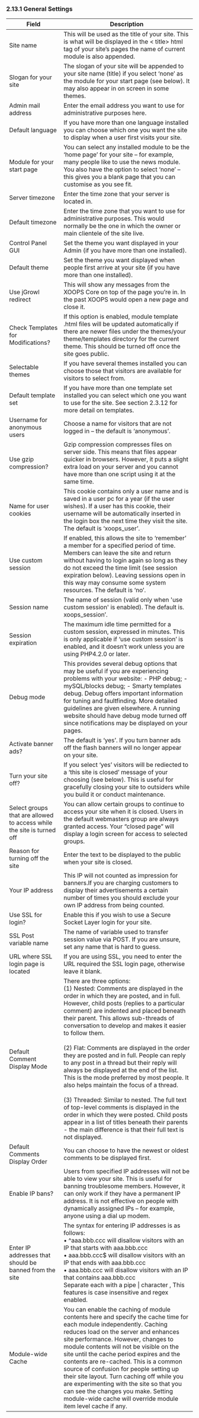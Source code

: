 ### 2.13.1	General Settings


| Field |	Description |
| -- | -- |
| Site name |This will be used as the title of your site. This is what will be displayed in the < title>  html tag of your site’s pages the name of current module is also appended. |
|Slogan for your site | The slogan of your site will be appended to your site name (title) if you select ‘none’ as the module for your start page (see below). It may also appear in on screen in some themes.|
|Admin mail address|Enter the email address you want to use for administrative purposes here.|
|Default language|	If you have more than one language installed you can choose which one you want the site to display when a user first visits your site.|
|Module for your start page|	You can select any installed module to be the ‘home page’ for your site – for example, many people like to use the news module. You also have the option to select ‘none’ – this gives you a blank page that you can customise as you see fit.|
|Server timezone|	Enter the time zone that your server is located in.|
|Default timezone|	Enter the time zone that you want to use for administrative purposes. This would normally be the one in which the owner or main clientele of the site live.|
|Control Panel GUI	|Set the theme you want displayed in your Admin (if you have more than one installed).|
|Default theme|	Set the theme you want displayed when people first arrive at your site (if you have more than one installed).|
|Use jGrowl redirect|	This will show any messages from the XOOPS Core on top of the page you’re in. In the past XOOPS would open a new page and close it.|
|Check Templates for Modifications?	|If this option is enabled, module template .html files will be updated automatically if there are newer files under the themes/your theme/templates directory for the current theme. This should be turned off once the site goes public.|
|Selectable themes|	If you have several themes installed you can choose those that visitors are available for visitors to select from. |
|Default template set|	If you have more than one template set installed you can select which one you want to use for the site. See section 2.3.12 for more detail on templates.|
|Username for anonymous users|	Choose a name for visitors that are not logged in – the default is ‘anonymous’.|
|Use gzip compression?|	Gzip compression compresses files on server side. This means that files appear quicker in browsers. However, it puts a slight extra load on your server and you cannot have more than one script using it at the same time.|
|Name for user cookies|	This cookie contains only a user name and is saved in a user pc for a year (if the user wishes). If a user has this cookie, their username will be automatically inserted in the login box the next time they visit the site. The default is ‘xoops_user’.|
|Use custom session	|If enabled, this allows the site to ‘remember’ a member for a specified period of time. Members can leave the site and return without having to login again so long as they do not exceed the time limit (see session expiration below). Leaving sessions open in this way may consume some system resources. The default is ‘no’. |
|Session name|	The name of session (valid only when 'use custom session' is enabled). The default is. xoops_session’.|
|Session expiration	|The maximum idle time permitted for a custom session, expressed in minutes. This is only applicable if ‘use custom session’ is enabled, and it doesn’t work unless you are using PHP4.2.0 or later.|
|Debug mode	|This provides several debug options that may be useful if you are experiencing problems with your website: -	PHP debug; -	mySQL/blocks debug; -	Smarty templates debug. Debug offers important information for tuning and faultfinding. More detailed guidelines are given elsewhere. A running website should have debug mode turned off since notifications may be displayed on your pages.|
|Activate banner ads?|	The default is ‘yes’. If you turn banner ads off the flash banners will no longer appear on your site.|
|Turn your site off?	|If you select ‘yes’ visitors will be rediected to a ‘this site is closed’ message of your choosing (see below). This is useful for gracefully closing your site to outsiders while you build it or conduct maintenance.|
|Select groups that are allowed to access while the site is turned off	|You can allow certain groups to continue to access your site when it is closed.  Users in the default webmasters group are always granted access. Your “closed page” will display a login screen for access to selected groups.|
|Reason for turning off the site|	Enter the text to be displayed to the public when your site is closed.|
|Your IP address|	This IP will not counted as impression for banners.If you are charging customers to display their advertisements a certain number of times you should exclude your own IP address from being counted.|
|Use SSL for login?	|Enable this if you wish to use a Secure Socket Layer login for your site.|
|SSL Post variable name	|The name of variable used to transfer session value via POST. If you are unsure, set any name that is hard to guess.|
|URL where SSL login page is located|	If you are using SSL, you need to enter the URL required the SSL login page, otherwise leave it blank.|
|Default Comment Display Mode|	There are three options: <br>(1)	Nested: Comments are displayed in the order in which they are posted, and in full. However, child posts (replies to a particular comment) are indented and placed beneath their parent. This allows sub-threads of conversation to develop and makes it easier to follow them. <br><br>(2) Flat: Comments are displayed in the order they are posted and in full. People can reply to any post in a thread but their reply will always be displayed at the end of the list. This is the mode preferred by most people. It also helps maintain the focus of a thread. <br><br>(3) Threaded: Similar to nested. The full text of top-level comments is displayed in the order in which they were posted. Child posts appear in a list of titles beneath their parents - the main difference is that their full text is not displayed.|
|Default Comments Display Order	|You can choose to have the newest or oldest comments to be displayed first.|
|Enable IP bans?|	Users from specified IP addresses will not be able to view your site. This is useful for banning troublesome members. However, it can only work if they have a permanent IP address. It is not effective on people with dynamically assigned IPs – for example, anyone using a dial up modem.|
|Enter IP addresses that should be banned from the site	|The syntax for entering IP addresses is as follows:<br>•	^aaa.bbb.ccc will disallow visitors with an IP that starts with aaa.bbb.ccc <br>•	aaa.bbb.ccc$ will disallow visitors with an IP that ends with aaa.bbb.ccc <br>•	aaa.bbb.ccc will disallow visitors with an IP that contains aaa.bbb.ccc  <br>Separate each with a pipe &#124;  character , This features is case insensitive and regex enabled.|
|Module-wide Cache|	You can enable the caching of module contents here and specify the cache time for each module independently. Caching reduces load on the server and enhances site performance. However, changes to module contents will not be visible on the site until the cache period expires and the contents are re-cached. This is a common source of confusion for people setting up their site layout. Turn caching off while you are experimenting with the site so that you can see the changes you make. Setting module-wide cache will override module item level cache if any.|